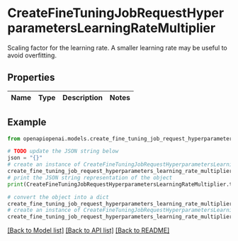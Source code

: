 # CreateFineTuningJobRequestHyperparametersLearningRateMultiplier

Scaling factor for the learning rate. A smaller learning rate may be useful to avoid overfitting. 

## Properties

Name | Type | Description | Notes
------------ | ------------- | ------------- | -------------

## Example

```python
from openapiopenai.models.create_fine_tuning_job_request_hyperparameters_learning_rate_multiplier import CreateFineTuningJobRequestHyperparametersLearningRateMultiplier

# TODO update the JSON string below
json = "{}"
# create an instance of CreateFineTuningJobRequestHyperparametersLearningRateMultiplier from a JSON string
create_fine_tuning_job_request_hyperparameters_learning_rate_multiplier_instance = CreateFineTuningJobRequestHyperparametersLearningRateMultiplier.from_json(json)
# print the JSON string representation of the object
print(CreateFineTuningJobRequestHyperparametersLearningRateMultiplier.to_json())

# convert the object into a dict
create_fine_tuning_job_request_hyperparameters_learning_rate_multiplier_dict = create_fine_tuning_job_request_hyperparameters_learning_rate_multiplier_instance.to_dict()
# create an instance of CreateFineTuningJobRequestHyperparametersLearningRateMultiplier from a dict
create_fine_tuning_job_request_hyperparameters_learning_rate_multiplier_from_dict = CreateFineTuningJobRequestHyperparametersLearningRateMultiplier.from_dict(create_fine_tuning_job_request_hyperparameters_learning_rate_multiplier_dict)
```
[[Back to Model list]](../README.md#documentation-for-models) [[Back to API list]](../README.md#documentation-for-api-endpoints) [[Back to README]](../README.md)


